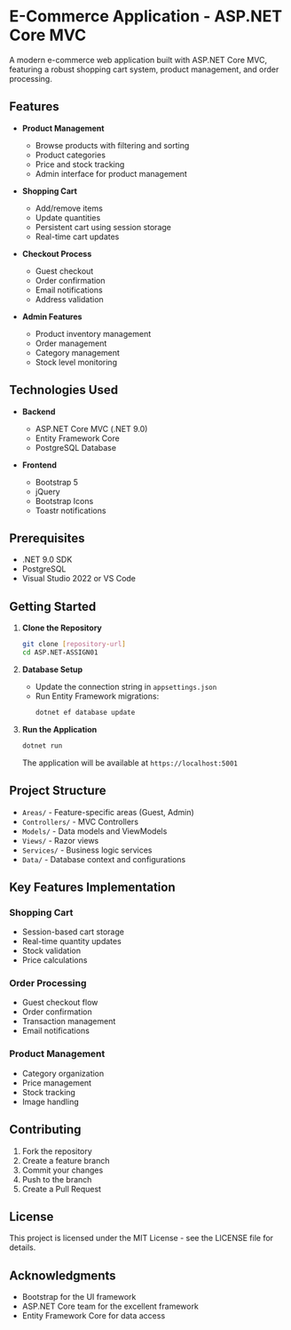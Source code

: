 # E-Commerce Application - ASP.NET Core MVC

A modern e-commerce web application built with ASP.NET Core MVC, featuring a robust shopping cart system, product management, and order processing.

## Features

- **Product Management**
  - Browse products with filtering and sorting
  - Product categories
  - Price and stock tracking
  - Admin interface for product management

- **Shopping Cart**
  - Add/remove items
  - Update quantities
  - Persistent cart using session storage
  - Real-time cart updates

- **Checkout Process**
  - Guest checkout
  - Order confirmation
  - Email notifications
  - Address validation

- **Admin Features**
  - Product inventory management
  - Order management
  - Category management
  - Stock level monitoring

## Technologies Used

- **Backend**
  - ASP.NET Core MVC (.NET 9.0)
  - Entity Framework Core
  - PostgreSQL Database

- **Frontend**
  - Bootstrap 5
  - jQuery
  - Bootstrap Icons
  - Toastr notifications

## Prerequisites

- .NET 9.0 SDK
- PostgreSQL
- Visual Studio 2022 or VS Code

## Getting Started

1. **Clone the Repository**
   ```bash
   git clone [repository-url]
   cd ASP.NET-ASSIGN01
   ```

2. **Database Setup**
   - Update the connection string in `appsettings.json`
   - Run Entity Framework migrations:
     ```bash
     dotnet ef database update
     ```

3. **Run the Application**
   ```bash
   dotnet run
   ```
   The application will be available at `https://localhost:5001`

## Project Structure

- `Areas/` - Feature-specific areas (Guest, Admin)
- `Controllers/` - MVC Controllers
- `Models/` - Data models and ViewModels
- `Views/` - Razor views
- `Services/` - Business logic services
- `Data/` - Database context and configurations

## Key Features Implementation

### Shopping Cart
- Session-based cart storage
- Real-time quantity updates
- Stock validation
- Price calculations

### Order Processing
- Guest checkout flow
- Order confirmation
- Transaction management
- Email notifications

### Product Management
- Category organization
- Price management
- Stock tracking
- Image handling

## Contributing

1. Fork the repository
2. Create a feature branch
3. Commit your changes
4. Push to the branch
5. Create a Pull Request

## License

This project is licensed under the MIT License - see the LICENSE file for details.

## Acknowledgments

- Bootstrap for the UI framework
- ASP.NET Core team for the excellent framework
- Entity Framework Core for data access
